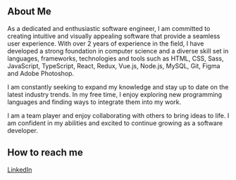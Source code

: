 ## About Me

As a dedicated and enthusiastic software engineer, I am committed to creating intuitive and visually appealing software that provide a seamless user experience. With over 2 years of experience in the field, I have developed a strong foundation in computer science and a diverse skill set in languages, frameworks, technologies and tools such as HTML, CSS, Sass, JavaScript, TypeScript, React, Redux, Vue.js, Node.js, MySQL, Git, Figma and Adobe Photoshop.

I am constantly seeking to expand my knowledge and stay up to date on the latest industry trends. In my free time, I enjoy exploring new programming languages and finding ways to integrate them into my work.

I am a team player and enjoy collaborating with others to bring ideas to life. I am confident in my abilities and excited to continue growing as a software developer.

## How to reach me

[LinkedIn](https://www.linkedin.com/in/bozhidar-kabzamalov/)

<!--
**BozhidarKabzamalov/BozhidarKabzamalov** is a ✨ _special_ ✨ repository because its `README.md` (this file) appears on your GitHub profile.

Here are some ideas to get you started:

- 🔭 I’m currently working on ...
- 🌱 I’m currently learning ...
- 👯 I’m looking to collaborate on ...
- 🤔 I’m looking for help with ...
- 💬 Ask me about ...
- 📫 How to reach me: ...
- 😄 Pronouns: ...
- ⚡ Fun fact: ...
-->
